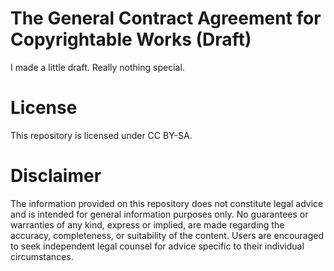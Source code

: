 # The General Contract Agreement for Copyrightable Works (Draft)
I made a little draft. Really nothing special.

# License
This repository is licensed under CC BY-SA.

# Disclaimer
The information provided on this repository does not constitute legal advice and is intended for general information purposes only.
No guarantees or warranties of any kind, express or implied, are made regarding the accuracy, completeness, or suitability of the content.
Users are encouraged to seek independent legal counsel for advice specific to their individual circumstances.
